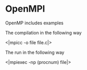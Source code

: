 # OpenMPI
OpenMP includes examples

The compilation in the following way

<|mpicc -o file file.c|>

The run in the following way 

<|mpiexec -np (procnum) file|>
